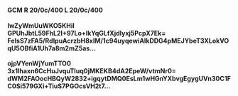 #### GCM R 20/0c/400 L 20/0c/400
**IwZyWmUuWKO5KHiI**<br/>**GPUhJbtL59FhL2I+97Lo+IkYqGLfXjdlyxj5PcpX7Ek=**<br/>**FeIsS7zFA5/RdIpuAcrzbH8xlM/1c94uyqewiAIkDDG4pMEJYbeT3XLokVOqU5OBfiA1Uh7a8m2mZ5as...**<br/><br/>
**ojpVYenWjYumTTO0**<br/>**3x1lhaxn6CcHuJvquTIuq0jMKEKB4dA2EpeW/vtmNr0=**<br/>**dWM2FAOocHBQyW2832+igqytDMQ0EsLm1wHGnYXbvgEgygUVn30C1FC0Si579GXi+TiuS7PGOcsVH2t7...**